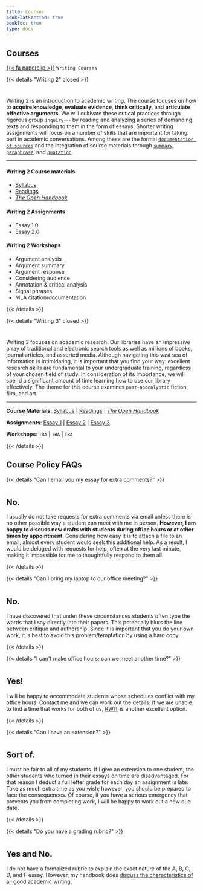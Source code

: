 ```yaml
---
title: Courses
bookFlatSection: true
bookToc: true
type: docs
---
```


## Courses

[{{< fa paperclip >}}]() `Writing Courses`

{{< details "Writing 2" closed >}}

#

Writing 2 is an introduction to academic writing. The course focuses on how to **acquire knowledge**, **evaluate evidence**, **think critically**, and **articulate effective arguments**. We will cultivate these critical practices through rigorous group `inquiry`--- by reading and analyzing a series of demanding texts and responding to them in the form of essays. Shorter writing assignments will focus on a number of skills that are important for taking part in academic conversations. Among these are the formal [`documentation of sources`](/resources/open-handbook/chapter-11/) and the integration of source materials through [`summary`](https://no-silo.com/resources/open-handbook/chapter-8/), [`paraphrase`](https://no-silo.com/resources/open-handbook/chapter-8/), and [`quotation`](https://no-silo.com/resources/open-handbook/chapter-8/).

---

#### Writing 2 Course materials

- [Syllabus](/courses/writing-2/syllabus)
- [Readings](https://canvas.dartmouth.edu)
- [*The Open Handbook*](/resources/open-handbook/)

#### Writing 2 Assignments

- Essay 1.0
- Essay 2.0

#### Writing 2 Workshops

- Argument analysis
- Argument summary
- Argument response
- Considering audience
- Annotation & critical analysis
- Signal phrases
- MLA citation/documentation


{{< /details >}}


{{< details "Writing 3" closed >}}

#

Writing 3 focuses on academic research. Our libraries have an impressive array of traditional and electronic search tools as well as millions of books, journal articles, and assorted media. Although navigating this vast sea of information is intimidating, it is important that you find your way: excellent research skills are fundamental to your undergraduate training, regardless of your chosen field of study. In consideration of its importance, we will spend a significant amount of time learning how to use our library effectively. The theme for this course examines `post-apocalyptic` fiction, film, and art.

---


**Course Materials**: [Syllabus]() | [Readings](https://canvas.dartmouth.edu) | *[The Open Handbook](/resources/open-handbook/)*

**Assignments**:    [Essay 1]() | [Essay 2]() | [Essay 3]()

**Workshops**:    `TBA` | `TBA` | `TBA`


{{< /details >}}


## Course Policy FAQs

{{< details "Can I email you my essay for extra comments?" >}}

#

## No.

I usually do not take requests for extra comments via email unless there is no other possible way a student can meet with me in person. **However, I am happy to discuss new drafts with students during office
hours or at other times by appointment**. Considering how easy it is to attach a file to an email, almost every student would seek this additional help. As a result, I would be deluged with requests for help,
often at the very last minute, making it impossible for me to thoughtfully respond to them all.

{{< /details >}}

{{< details "Can I bring my laptop to our office meeting?" >}}

#

## No.

I have discovered that under these circumstances students often type the words that I say directly into their papers. This potentially blurs the line between critique and authorship. Since it is important that you do your own work, it is best to avoid this problem/temptation by using a hard copy.
    
{{< /details >}}

{{< details "I can't make office hours; can we meet another time?" >}}

#
## Yes!

I will be happy to accommodate students whose schedules conflict with my office hours. Contact me and we can work out the details. If we are unable to find a time that works for both of us, [RWIT](https://students.dartmouth.edu/rwit/) is another excellent option.

{{< /details >}}

{{< details "Can I have an extension?" >}}

#
## Sort of.

I must be fair to all of my students. If I give an extension to one student, the other students who turned in their essays on time are disadvantaged. For that reason I deduct a full letter grade for each day an assignment is late. Take as much extra time as you wish; however, you should be prepared to face the consequences. Of course, if you have a serious emergency that prevents you from completing work, I will be happy to work out a new due date.

{{< /details >}}

{{< details "Do you have a grading rubric?" >}}

#
## Yes and No.

I do not have a formalized rubric to explain the exact nature of the A, B, C, D, and F essay. However, my handbook does [discuss the characteristics of all good academic writing](/resources/open-handbook/chapter-5).


